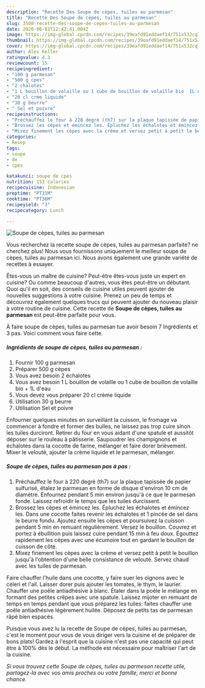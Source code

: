 ```yaml
---
description: "Recette Des Soupe de cèpes, tuiles au parmesan"
title: "Recette Des Soupe de cèpes, tuiles au parmesan"
slug: 3508-recette-des-soupe-de-cepes-tuiles-au-parmesan
date: 2020-06-01T12:42:41.004Z
image: https://img-global.cpcdn.com/recipes/39eafd91eddaef14/751x532cq70/soupe-de-cepes-tuiles-au-parmesan-photo-principale-de-la-recette.jpg
thumbnail: https://img-global.cpcdn.com/recipes/39eafd91eddaef14/751x532cq70/soupe-de-cepes-tuiles-au-parmesan-photo-principale-de-la-recette.jpg
cover: https://img-global.cpcdn.com/recipes/39eafd91eddaef14/751x532cq70/soupe-de-cepes-tuiles-au-parmesan-photo-principale-de-la-recette.jpg
author: Alex Keller
ratingvalue: 4.3
reviewcount: 15
recipeingredient:
- "100 g parmesan"
- "500 g cpes"
- "2 chalotes"
- "1 L bouillon de volaille ou 1 cube de bouillon de volaille bio  1L deau"
- "20 cl crme liquide"
- "30 g beurre"
- " Sel et poivre"
recipeinstructions:
- "Préchauffez le four à 220 degré (th7) sur la plaque tapissée de papier sulfurisé, étalez le parmesan en forme de disque d&#39;environ 10 cm de diamètre. Enfournez pendant 5 min environ jusqu&#39;à ce que le parmesan fonde. Laissez refroidir le temps que les tuiles durcissent."
- "Brossez les cèpes et émincez les. Épluchez les échalotes et émincez les. Dans une cocotte faites revenir les échalotes et 1 pincée de sel dans le beurre fondu. Ajoutez ensuite les cèpes et poursuivez la cuisson pendant 5 min en remuant régulièrement. Versez le bouillon. Couvrez et portez à ébullition puis laissez cuire pendant 15 min à feu doux. Égouttez rapidement les cèpes avec une écumoire tout en gardant le bouillon de cuisson de côté."
- "Mixez finement les cèpes avec la crème et versez petit à petit le bouillon jusqu&#39;à l&#39;obtention d&#39;une belle consistance de velouté. Servez chaud avec les tuiles de parmesan."
categories:
- Resep
tags:
- soupe
- de
- cpes

katakunci: soupe de cpes 
nutrition: 153 calories
recipecuisine: Indonesian
preptime: "PT31M"
cooktime: "PT36M"
recipeyield: "3"
recipecategory: Lunch

---
```



![Soupe de cèpes, tuiles au parmesan](https://img-global.cpcdn.com/recipes/39eafd91eddaef14/751x532cq70/soupe-de-cepes-tuiles-au-parmesan-photo-principale-de-la-recette.jpg)

Vous recherchez la recette soupe de cèpes, tuiles au parmesan parfaite? ne cherchez plus! Nous vous fournissons uniquement le meilleur soupe de cèpes, tuiles au parmesan ici. Nous avons également une grande variété de recettes à essayer.

Êtes-vous un maître de cuisine? Peut-être êtes-vous juste un expert en cuisine? Ou comme beaucoup d'autres, vous êtes peut-être un débutant. Quoi qu'il en soit, des conseils de cuisine utiles peuvent ajouter de nouvelles suggestions à votre cuisine. Prenez un peu de temps et découvrez également quelques trucs qui peuvent ajouter du nouveau plaisir à votre routine de cuisine. Cette recette de <strong> Soupe de cèpes, tuiles au parmesan </strong> est peut-être parfaite pour vous.

<!--inarticleads1-->

À faire soupe de cèpes, tuiles au parmesan tue avoir besoin 7 Ingrédients et 3 pas. Voici comment vous faire cette.

##### Ingrédients de soupe de cèpes, tuiles au parmesan :

1. Fournir 100 g parmesan
1. Préparer 500 g cèpes
1. Vous avez besoin 2 échalotes
1. Vous avez besoin 1 L bouillon de volaille ou 1 cube de bouillon de volaille bio + 1L d&#39;eau
1. Vous devez vous préparer 20 cl crème liquide
1. Utilisation 30 g beurre
1. Utilisation  Sel et poivre


Enfourner quelques minutes en surveillant la cuisson, le fromage va commencer à fondre et former des bulles, ne laissez pas trop cuire sinon les tuiles durciront. Retirer du four en vous aidant d&#39;une spatule et aussitôt déposer sur le rouleau à pâtisserie. Saupoudrer les champignons et échalotes dans la cocotte de farine, mélanger et faire dorer brièvement. Mixer le velouté, ajouter la crème liquide et le parmesan, mélanger. 

<!--inarticleads2-->

##### Soupe de cèpes, tuiles au parmesan pas à pas :

1. Préchauffez le four à 220 degré (th7) sur la plaque tapissée de papier sulfurisé, étalez le parmesan en forme de disque d&#39;environ 10 cm de diamètre. Enfournez pendant 5 min environ jusqu&#39;à ce que le parmesan fonde. Laissez refroidir le temps que les tuiles durcissent.
1. Brossez les cèpes et émincez les. Épluchez les échalotes et émincez les. Dans une cocotte faites revenir les échalotes et 1 pincée de sel dans le beurre fondu. Ajoutez ensuite les cèpes et poursuivez la cuisson pendant 5 min en remuant régulièrement. Versez le bouillon. Couvrez et portez à ébullition puis laissez cuire pendant 15 min à feu doux. Égouttez rapidement les cèpes avec une écumoire tout en gardant le bouillon de cuisson de côté.
1. Mixez finement les cèpes avec la crème et versez petit à petit le bouillon jusqu&#39;à l&#39;obtention d&#39;une belle consistance de velouté. Servez chaud avec les tuiles de parmesan.


Faire chauffer l&#39;huile dans une cocotte, y faire suer les oignons avec le céleri et l&#39;ail. Laisser dorer puis ajouter les tomates, le thym, le laurier. Chauffer une poêle antiadhésive à blanc. Étaler dans la poêle le mélange en formant des petites crêpes avec une spatule. Laissez mijoter en remuant de temps en temps pendant que vous préparez les tuiles: faites chauffer une poêle anti­adhésive légèrement huilée. Dépo­sez de petits tas de parmesan râpé bien espacés. 

<!--inarticleads1-->

<p>
Puisque vous avez lu la recette de Soupe de cèpes, tuiles au parmesan, c'est le moment pour vous de vous diriger vers la cuisine et de préparer de bons plats! Gardez à l'esprit que la cuisine n'est pas une capacité qui peut être à 100% dès le début. La méthode est nécessaire pour maîtriser l'art de la cuisine.
</p>

<p>
<i>Si vous trouvez cette Soupe de cèpes, tuiles au parmesan recette utile, partagez-la avec vos amis proches ou votre famille, merci et bonne chance.</i>
</p>
